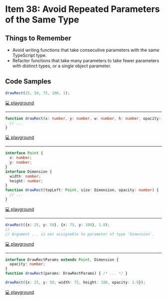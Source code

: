 # Item 38: Avoid Repeated Parameters of the Same Type

## Things to Remember

- Avoid writing functions that take consecutive parameters with the same TypeScript type.
- Refactor functions that take many parameters to take fewer parameters with distinct types, or a single object parameter.


## Code Samples

```ts
drawRect(25, 50, 75, 100, 1);
```

[💻 playground](https://www.typescriptlang.org/play/?ts=5.4.5#code/GYVwdgxgLglg9mABAEwE4EMDuAlAptACgA8AuRMEAWwCNdUAaRATzIprsc1atocQAtu7PnAAO6CDCgtyPOgEpEAbwBQiRAHoNiAHR6VAXxVoseQgCYArI0sAGRgHZriAIy37r+QG4VQA)

----

```ts
function drawRect(x: number, y: number, w: number, h: number, opacity: number) {
  // ...
}
```

[💻 playground](https://www.typescriptlang.org/play/?ts=5.4.5#code/GYVwdgxgLglg9mABAEwE4EMDuAlAptACgA8AuRMEAWwCNdUAaRATzIprsc1atocQAtu7PnAAO6CDCgtyPOgEpEAbwBQiRAHoNiAHR6VAXxVA)

----

```ts
interface Point {
  x: number;
  y: number;
}
interface Dimension {
  width: number;
  height: number;
}
function drawRect(topLeft: Point, size: Dimension, opacity: number) {
  // ...
}
```

[💻 playground](https://www.typescriptlang.org/play/?ts=5.4.5#code/JYOwLgpgTgZghgYwgAgAoHtRmQbwFDLIAeAXMiAK4C2ARtANwHICeZltDeAvnltPEmQARYFQggAzsHQhcTAO7AAJmAAWbanSiNCqiMADmqsBo7bueGBRAIw02Uqhx5AJQi2AFGHQAHADIQMCZomOAANMhSAF4QZCJikvYRvojAYKzkmtAAlHKEAPT5yAB0pRZAA)

----

```ts
drawRect({x: 25, y: 50}, {x: 75, y: 100}, 1.0);
//                        ~
// Argument ... is not assignable to parameter of type 'Dimension'.
```

[💻 playground](https://www.typescriptlang.org/play/?ts=5.4.5#code/JYOwLgpgTgZghgYwgAgAoHtRmQbwFDLIAeAXMiAK4C2ARtANwHICeZltDeAvnltPEmQARYFQggAzsHQhcTAO7AAJmAAWbanSiNCqiMADmqsBo7bueGBRAIw02Uqhx5AJQi2AFGHQAHADIQMCZomOAANMhSAF4QZCJikvYRvojAYKzkmtAAlHKEAPT5yAB0pRaOzm6eOKTIAEwArBEZDQAMXBE1ZADsTSxkAIyt7REDxa3ZjIWEM7Nz87MAfnjTAIJQBtTi2KXFyMAS5OjYcBJSBiBwNAA2KN7IPnBOYpBQyOgwyOk+KADk8eIpDJfsU8EA)

----

```ts
interface DrawRectParams extends Point, Dimension {
  opacity: number;
}
function drawRect(params: DrawRectParams) { /* ... */ }

drawRect({x: 25, y: 50, width: 75, height: 100, opacity: 1.0});
```

[💻 playground](https://www.typescriptlang.org/play/?ts=5.4.5#code/JYOwLgpgTgZghgYwgAgAoHtRmQbwFDLIAeAXMiAK4C2ARtANwHICeZltDeAvnltPEmQARYFQggAzsHQhcTAO7AAJmAAWbanSiNCqiMADmqsBo7buvcP0QohUOPIBKEBGFRx7VCcghFIIJW8MLAAaYVFxKRk5QnQAB0RgMFZyTU4eGAoQV2lZJXsnFzAACgTPCTI7B2dXd3KASlxkAHoAKmQAOi7kVubkHjx86qLinFJkACYAVjCUqYAGMMUVdWQAdhnkPUNjMgBGecXkeMTk-Y75rnrGIA)
